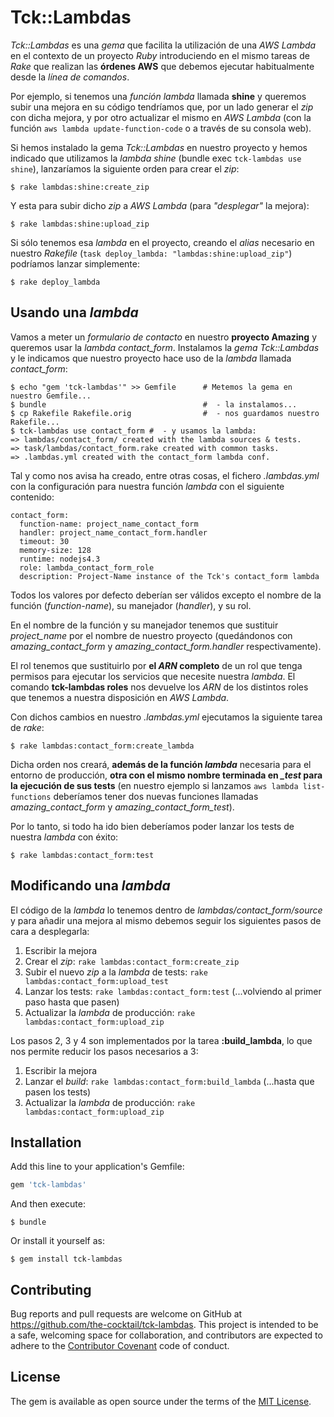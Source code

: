 # Tck::Lambdas

_Tck::Lambdas_ es una _gema_ que facilita la utilización de una _AWS Lambda_ en el contexto de un proyecto _Ruby_ introduciendo en el mismo tareas de _Rake_ que realizan las **órdenes AWS** que debemos ejecutar habitualmente desde la _línea de comandos_.

Por ejemplo, si tenemos una _función lambda_ llamada **shine** y queremos subir una mejora en su código tendríamos que, por un lado generar el _zip_ con dicha mejora, y por otro actualizar el mismo en _AWS Lambda_ (con la función ``aws lambda update-function-code`` o a través de su consola web).
    
Si hemos instalado la gema _Tck::Lambdas_ en nuestro proyecto y hemos indicado que utilizamos la _lambda shine_ (bundle exec ``tck-lambdas use shine``), lanzaríamos la siguiente orden para crear el _zip_:

    $ rake lambdas:shine:create_zip

Y esta para subir dicho _zip_ a _AWS Lambda_ (para _"desplegar"_ la mejora):

    $ rake lambdas:shine:upload_zip

Si sólo tenemos esa _lambda_ en el proyecto, creando el _alias_ necesario en nuestro _Rakefile_ (``task deploy_lambda: "lambdas:shine:upload_zip"``) podríamos lanzar simplemente:

    $ rake deploy_lambda

Usando una _lambda_
-------------------

Vamos a meter un _formulario de contacto_ en nuestro **proyecto Amazing** y queremos usar la *lambda contact_form*. Instalamos la _gema Tck::Lambdas_ y le indicamos que nuestro proyecto hace uso de la _lambda_ llamada *contact_form*:

    $ echo "gem 'tck-lambdas'" >> Gemfile      # Metemos la gema en nuestro Gemfile...
    $ bundle                                   #  - la instalamos...
    $ cp Rakefile Rakefile.orig                #  - nos guardamos nuestro Rakefile...
    $ tck-lambdas use contact_form #  - y usamos la lambda:
    => lambdas/contact_form/ created with the lambda sources & tests.
    => task/lambdas/contact_form.rake created with common tasks.
    => .lambdas.yml created with the contact_form lambda conf.
 
Tal y como nos avisa ha creado, entre otras cosas, el fichero *.lambdas.yml* con la configuración para nuestra función _lambda_ con el siguiente contenido:

    contact_form:
      function-name: project_name_contact_form
      handler: project_name_contact_form.handler
      timeout: 30
      memory-size: 128
      runtime: nodejs4.3
      role: lambda_contact_form_role
      description: Project-Name instance of the Tck's contact_form lambda

Todos los valores por defecto deberían ser válidos excepto el nombre de la función (_function-name_), su manejador (_handler_), y su rol.

En el nombre de la función y su manejador tenemos que sustituir *project_name* por el nombre de nuestro proyecto (quedándonos con *amazing_contact_form* y *amazing_contact_form.handler* respectivamente).

El rol tenemos que sustituirlo por **el _ARN_ completo** de un rol que tenga permisos para ejecutar los servicios que necesite nuestra _lambda_. El comando **tck-lambdas roles** nos devuelve los _ARN_ de los distintos roles que tenemos a nuestra disposición en _AWS Lambda_.

Con dichos cambios en nuestro *.lambdas.yml* ejecutamos la siguiente tarea de _rake_:

    $ rake lambdas:contact_form:create_lambda

Dicha orden nos creará, **además de la función _lambda_** necesaria para el entorno de producción, **otra con el mismo nombre terminada en *_test* para la ejecución de sus tests** (en nuestro ejemplo si lanzamos ``aws lambda list-functions`` deberíamos tener dos nuevas funciones llamadas *amazing_contact_form* y *amazing_contact_form_test*).

Por lo tanto, si todo ha ido bien deberíamos poder lanzar los tests de nuestra _lambda_ con éxito:

    $ rake lambdas:contact_form:test

Modificando una _lambda_
------------------------

El código de la _lambda_ lo tenemos dentro de *lambdas/contact_form/source* y para añadir una mejora al mismo debemos seguir los siguientes pasos de cara a desplegarla:

1. Escribir la mejora
2. Crear el _zip_:
  ``rake lambdas:contact_form:create_zip``
3. Subir el nuevo _zip_ a la _lambda_ de tests:
  ``rake lambdas:contact_form:upload_test``
4. Lanzar los tests:
  ``rake lambdas:contact_form:test``
  (...volviendo al primer paso hasta que pasen)
5. Actualizar la _lambda_ de producción:
  ``rake lambdas:contact_form:upload_zip``

Los pasos 2, 3 y 4 son implementados por la tarea **:build_lambda**, lo que nos permite reducir los pasos necesarios a 3:

1. Escribir la mejora
2. Lanzar el _build_:
  ``rake lambdas:contact_form:build_lambda``
 (...hasta que pasen los tests)
3. Actualizar la _lambda_ de producción:
  ``rake lambdas:contact_form:upload_zip``

## Installation

Add this line to your application's Gemfile:

```ruby
gem 'tck-lambdas'
```

And then execute:

    $ bundle

Or install it yourself as:

    $ gem install tck-lambdas

## Contributing

Bug reports and pull requests are welcome on GitHub at https://github.com/the-cocktail/tck-lambdas. This project is intended to be a safe, welcoming space for collaboration, and contributors are expected to adhere to the [Contributor Covenant](http://contributor-covenant.org) code of conduct.


## License

The gem is available as open source under the terms of the [MIT License](http://opensource.org/licenses/MIT).
